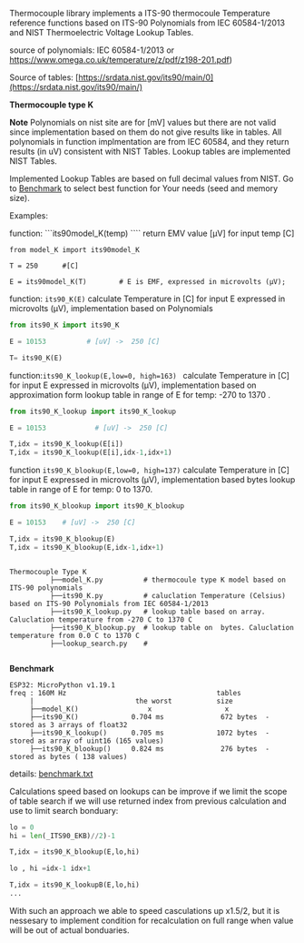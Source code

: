 

Thermocouple library implements a ITS-90 thermocoule Temperature reference functions based on ITS-90 Polynomials from IEC 60584-1/2013 and
NIST Thermoelectric Voltage Lookup Tables.


source of polynomials: IEC 60584-1/2013 or https://www.omega.co.uk/temperature/z/pdf/z198-201.pdf)

Source of tables: [https://srdata.nist.gov/its90/main/0](https://srdata.nist.gov/its90/main/)

**Thermocouple type K**

**Note**
Polynomials on nist site are for [mV] values but there are not valid since implementation based on them do not give results
like in tables. All polynomials in function implmentation are from IEC 60584, and they return results (in uV) consistent with NIST Tables.
Lookup tables are implemented NIST Tables. 

Implemented Lookup Tables are based on full decimal values from NIST. 
Go to [Benchmark](benchmark) to select best function for Your needs (seed and memory size).


Examples:

function: ```its90model_K(temp) ```` return EMV value [μV] for input temp [C] 
```
from model_K import its90model_K 

T = 250      #[C]  

E = its90model_K(T)        # E is EMF, expressed in microvolts (μV);

```
 
function: ``` its90_K(E) ``` calculate Temperature in [C] for input E expressed in microvolts (μV), implementation based on Polynomials
```python
from its90_K import its90_K

E = 10153          # [uV] ->  250 [C]

T= its90_K(E)
```

function:```its90_K_lookup(E,low=0, high=163) ``` calculate Temperature in [C] for input E expressed in microvolts (μV), implementation based on approximation form  lookup table in range of E for temp: -270 to 1370  .

```python
from its90_K_lookup import its90_K_lookup

E = 10153            # [uV] ->  250 [C]

T,idx = its90_K_lookup(E[i])
T,idx = its90_K_lookup(E[i],idx-1,idx+1)

```

function ``` its90_K_blookup(E,low=0, high=137) ``` calculate Temperature in [C] for input E expressed in microvolts (μV), implementation based bytes lookup table
in range of E for temp: 0 to 1370.

```python 
from its90_K_blookup import its90_K_blookup

E = 10153    # [uV] ->  250 [C]

T,idx = its90_K_blookup(E)
T,idx = its90_K_blookup(E,idx-1,idx+1) 
```





```

Thermocouple Type K
          ├──model_K.py          # thermocoule type K model based on ITS-90 polynomials
          ├──its90_K.py          # caluclation Temperature (Celsius) based on ITS-90 Polynomials from IEC 60584-1/2013    
          ├──its90_K_lookup.py   # lookup table based on array.  Caluclation temperature from -270 C to 1370 C 
          ├──its90_K_blookup.py  # lookup table on  bytes. Caluclation temperature from 0.0 C to 1370 C       
          ├──lookup_search.py    #  
          
```          
 
          
**Benchmark**

```
ESP32: MicroPython v1.19.1  
freq : 160M Hz                                     tables
     |                         the worst           size  
     ├──model_K()                 x                  x
     ├──its90_K()             0.704 ms              672 bytes  - stored as 3 arrays of float32   
     ├──its90_K_lookup()      0.705 ms             1072 bytes  - stored as array of uint16 (165 values)
     ├──its90_K_blookup()     0.824 ms              276 bytes  - stored as bytes ( 138 values)
 ```
       
 details: [benchmark.txt](https://github.com/2dof/esp_control/blob/main/src/thermocouples/benchmark.txt)       
             
 Calculations speed based on lookups can be improve if we limit the scope of table search if we will use 
 returned index from previous calculation and use to limit search bonduary:
 
 ```python 
 lo = 0 
 hi = len(_ITS90_EKB)//2)-1
 
 T,idx = its90_K_blookup(E,lo,hi)
 
 lo , hi =idx-1 idx+1

 T,idx = its90_K_lookupB(E,lo,hi)
 ...  
 ```   
 With such an approach we able to speed casculations up x1.5/2, but it is nessesary to implement 
 condition for recalculation on full range when value will be out of actual bonduaries.
 
